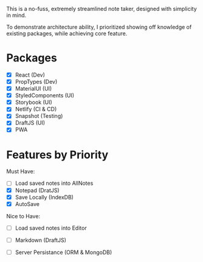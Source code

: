 This is a no-fuss, extremely streamlined note taker, designed with simplicity in mind.

To demonstrate architecture ability, I prioritized showing off knowledge of existing packages, while achieving core feature. 

# Packages

- [x] React (Dev)
- [x] PropTypes (Dev)
- [x] MaterialUI (UI)
- [x] StyledComponents (UI)
- [x] Storybook (UI)
- [x] Netlify (CI & CD)
- [x] Snapshot (Testing)
- [x] DraftJS (UI)
- [x] PWA

# Features by Priority

Must Have:

- [ ] Load saved notes into AllNotes
- [x] Notepad (DratJS)
- [x] Save Locally (IndexDB)
- [x] AutoSave

Nice to Have:

- [ ] Load saved notes into Editor
- [ ] Markdown (DraftJS)
- [ ] Server Persistance (ORM & MongoDB)

